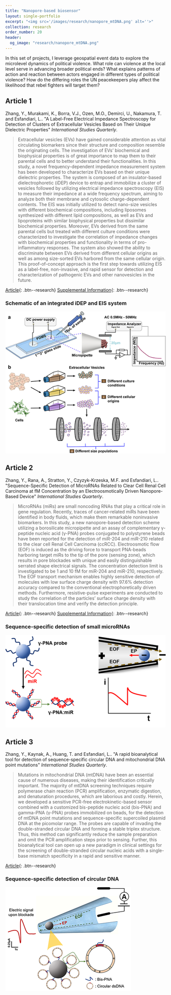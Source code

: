 ```yaml
---
title: "Nanopore-based biosensor"
layout: single-portfolio
excerpt: "<img src='/images/research/nanopore_mtDNA.png' alt=''>"
collection: research
order_number: 20
header: 
  og_image: "research/nanopore_mtDNA.png"
---
```


In this set of projects, I leverage geospatial event data to explore the microlevel dynamics of political violence. What role can violence at the local level serve in advancing broader political ends? What explains patterns of action and reaction between actors engaged in different types of political violence? How do the differing roles the UN peacekeepers play affect the likelihood that rebel fighters will target them?

## Article 1

Zhang, Y., Murakami, K., Borra, V.J., Ozen, M.O., Demirci, U., Nakamura, T. and Esfandiari, L.. "A Label-Free Electrical Impedance Spectroscopy for Detection of Clusters of Extracellular Vesicles Based on Their Unique Dielectric Properties" *International Studies Quarterly*.

> Extracellular vesicles (EVs) have gained considerable attention as vital circulating biomarkers since their structure and composition resemble the originating cells. The investigation of EVs’ biochemical and biophysical properties is of great importance to map them to their parental cells and to better understand their functionalities. In this study, a novel frequency-dependent impedance measurement system has been developed to characterize EVs based on their unique dielectric properties. The system is composed of an insulator-based dielectrophoretic (iDEP) device to entrap and immobilize a cluster of vesicles followed by utilizing electrical impedance spectroscopy (EIS) to measure their impedance at a wide frequency spectrum, aiming to analyze both their membrane and cytosolic charge-dependent contents. The EIS was initially utilized to detect nano-size vesicles with different biochemical compositions, including liposomes synthesized with different lipid compositions, as well as EVs and lipoproteins with similar biophysical properties but dissimilar biochemical properties. Moreover, EVs derived from the same parental cells but treated with different culture conditions were characterized to investigate the correlation of impedance changes with biochemical properties and functionality in terms of pro-inflammatory responses. The system also showed the ability to discriminate between EVs derived from different cellular origins as well as among size-sorted EVs harbored from the same cellular origin. This proof-of-concept approach is the first step towards utilizing EIS as a label-free, non-invasive, and rapid sensor for detection and characterization of pathogenic EVs and other nanovesicles in the future.

[Article](https://www.mdpi.com/2079-6374/12/2/104){: .btn--research} [Supplemental Information](https://www.mdpi.com/article/10.3390/bios12020104/s1){: .btn--research}

### Schematic of an integrated iDEP and EIS system 

<img src='/images/research/nanopore_iDEP.png' alt=''>

## Article 2

Zhang, Y., Rana, A., Stratton, Y., Czyzyk-Krzeska, M.F. and Esfandiari, L.. "Sequence-Specific Detection of MicroRNAs Related to Clear Cell Renal Cell Carcinoma at fM Concentration by an Electroosmotically Driven Nanopore-Based Device" *International Studies Quarterly*.

> MicroRNAs (miRs) are small noncoding RNAs that play a critical role in gene regulation. Recently, traces of cancer-related miRs have been identified in body fluids, which make them remarkable noninvasive biomarkers. In this study, a new nanopore-based detection scheme utilizing a borosilicate micropipette and an assay of complementary γ-peptide nucleic acid (γ-PNA) probes conjugated to polystyrene beads have been reported for the detection of miR-204 and miR-210 related to the clear cell Renal Cell Carcinoma (ccRCC). Electroosmotic flow (EOF) is induced as the driving force to transport PNA-beads harboring target miRs to the tip of the pore (sensing zone), which results in pore blockades with unique and easily distinguishable serrated shape electrical signals. The concentration detection limit is investigated to be 1 and 10 fM for miR-204 and miR-210, respectively. The EOF transport mechanism enables highly sensitive detection of molecules with low surface charge density with 97.6% detection accuracy compared to the conventional electrophoretically driven methods. Furthermore, resistive-pulse experiments are conducted to study the correlation of the particles’ surface charge density with their translocation time and verify the detection principle.

[Article](https://pubs.acs.org/doi/full/10.1021/acs.analchem.7b01944){: .btn--research} [Supplemental Information](https://pubs.acs.org/doi/abs/10.1021/acs.analchem.7b01944){: .btn--research}

### Sequence-specific detection of small microRNAs 

<img src='/images/research/TOC.png' alt=''>

## Article 3

Zhang, Y., Kaynak, A., Huang, T. and Esfandiari, L.. "A rapid bioanalytical tool for detection of sequence-specific circular DNA and mitochondrial DNA point mutations" *International Studies Quarterly*.

> Mutations in mitochondrial DNA (mtDNA) have been an essential cause of numerous diseases, making their identification critically important. The majority of mtDNA screening techniques require polymerase chain reaction (PCR) amplification, enzymatic digestion, and denaturation procedures, which are laborious and costly. Herein, we developed a sensitive PCR-free electrokinetic-based sensor combined with a customized bis-peptide nucleic acid (bis-PNA) and gamma-PNA (γ-PNA) probes immobilized on beads, for the detection of mtDNA point mutations and sequence-specific supercoiled plasmid DNA at the picomolar range. The probes are capable of invading the double-stranded circular DNA and forming a stable triplex structure. Thus, this method can significantly reduce the sample preparation and omit the PCR amplification steps prior to sensing. Further, this bioanalytical tool can open up a new paradigm in clinical settings for the screening of double-stranded circular nucleic acids with a single-base mismatch specificity in a rapid and sensitive manner.

[Article](https://link.springer.com/article/10.1007/s00216-019-01683-8){: .btn--research} 

### Sequence-specific detection of circular DNA 

<img src='/images/research/nanopore_mtDNA.png' alt=''>


